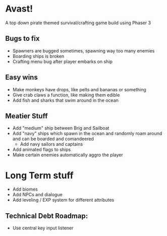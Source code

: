 # Avast!

A top down pirate themed survival/crafting game build using Phaser 3

## Bugs to fix

- Spawners are bugged sometimes, spawning way too many enemies
- Boarding ships is broken
- Crafting menu bug after player embarks on ship

## Easy wins

- Make monkeys have drops, like pelts and bananas or something
- Give crab claws a function, like making them edible
- Add fish and sharks that swim around in the ocean

## Meatier Stuff

- Add "medium" ship between Brig and Sailboat
- Add "navy" ships which spawn in the ocean and randomly roam around and can be boarded and comandeered
  - Add navy sailors and captains
- Add animated flags to ships
- Make certain enemies automatically aggro the player

# Long Term stuff

- Add biomes
- Add NPCs and dialogue
- Add leveling / EXP system for different attributes

## Technical Debt Roadmap:

- Use central key input listener
